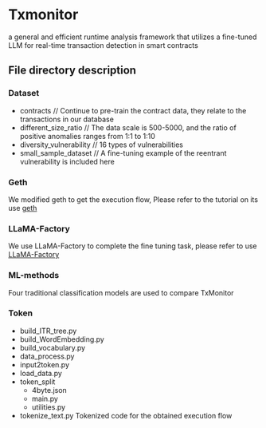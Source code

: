 # Txmonitor
a general and efficient runtime analysis framework that utilizes a fine-tuned LLM for real-time transaction detection in smart contracts
## File directory description
### Dataset
- contracts   // Continue to pre-train the contract data, they relate to the transactions in our database
- different_size_ratio    // The data scale is 500-5000, and the ratio of positive anomalies ranges from 1:1 to 1:10
- diversity_vulnerability // 16 types of vulnerabilities
- small_sample_dataset    // A fine-tuning example of the reentrant vulnerability is included here
### Geth
We modified geth to get the execution flow, Please refer to the tutorial on its use [geth](https://github.com/ethereum/go-ethereum)
### LLaMA-Factory
We use LLaMA-Factory to complete the fine tuning task, please refer to use [LLaMA-Factory](https://github.com/hiyouga/LLaMA-Factory)
### ML-methods
Four traditional classification models are used to compare TxMonitor
### Token
- build_ITR_tree.py
- build_WordEmbedding.py
- build_vocabulary.py
- data_process.py
- input2token.py
- load_data.py
- token_split
    - 4byte.json
    - main.py
    - utilities.py
- tokenize_text.py
Tokenized code for the obtained execution flow